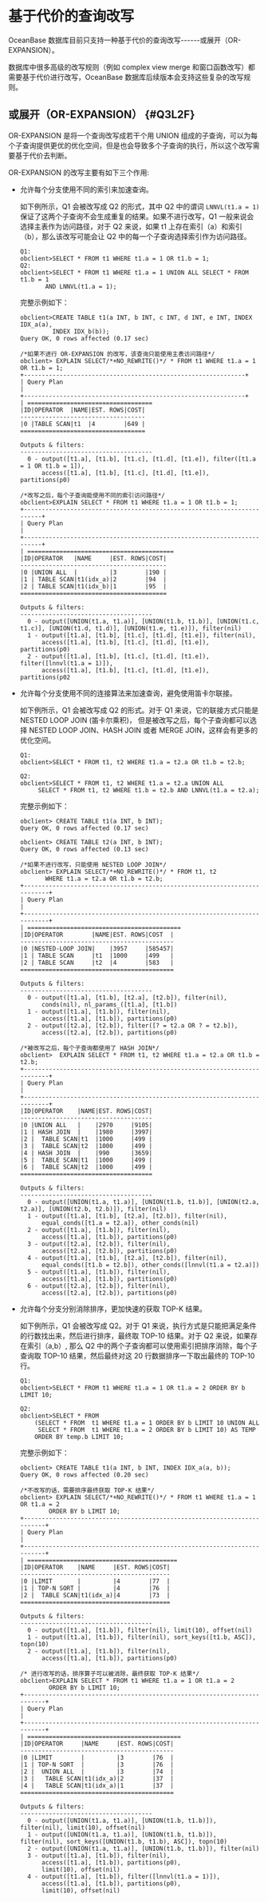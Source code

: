基于代价的查询改写 
==============================

OceanBase 数据库目前只支持一种基于代价的查询改写------或展开（OR-EXPANSION）。

数据库中很多高级的改写规则（例如 complex view merge 和窗口函数改写）都需要基于代价进行改写，OceanBase 数据库后续版本会支持这些复杂的改写规则。

或展开（OR-EXPANSION） {#Q3L2F}
--------------------------

OR-EXPANSION 是将一个查询改写成若干个用 UNION 组成的子查询，可以为每个子查询提供更优的优化空间，但是也会导致多个子查询的执行，所以这个改写需要基于代价去判断。

OR-EXPANSION 的改写主要有如下三个作用:

* 允许每个分支使用不同的索引来加速查询。

  如下例所示，Q1 会被改写成 Q2 的形式，其中 Q2 中的谓词 `LNNVL(t1.a = 1)` 保证了这两个子查询不会生成重复的结果。如果不进行改写，Q1 一般来说会选择主表作为访问路径，对于 Q2 来说，如果 t1 上存在索引（a）和索引（b），那么该改写可能会让 Q2 中的每一个子查询选择索引作为访问路径。

      Q1: 
      obclient>SELECT * FROM t1 WHERE t1.a = 1 OR t1.b = 1;
      Q2: 
      obclient>SELECT * FROM t1 WHERE t1.a = 1 UNION ALL SELECT * FROM t1.b = 1 
             AND LNNVL(t1.a = 1);

  

  完整示例如下：

      obclient>CREATE TABLE t1(a INT, b INT, c INT, d INT, e INT, INDEX IDX_a(a), 
               INDEX IDX_b(b));
      Query OK, 0 rows affected (0.17 sec)
      
      /*如果不进行 OR-EXPANSION 的改写，该查询只能使用主表访问路径*/
      obclient> EXPLAIN SELECT/*+NO_REWRITE()*/ * FROM t1 WHERE t1.a = 1 OR t1.b = 1;
      +--------------------------------------------------------------+
      | Query Plan                                                                         |
      +--------------------------------------------------------------+
      | ===================================
      |ID|OPERATOR  |NAME|EST. ROWS|COST|
      -----------------------------------
      |0 |TABLE SCAN|t1  |4        |649 |
      ===================================
      
      Outputs & filters:
      -------------------------------------
        0 - output([t1.a], [t1.b], [t1.c], [t1.d], [t1.e]), filter([t1.a = 1 OR t1.b = 1]),
            access([t1.a], [t1.b], [t1.c], [t1.d], [t1.e]), partitions(p0)
      
      /*改写之后，每个子查询能使用不同的索引访问路径*/
      obclient>EXPLAIN SELECT * FROM t1 WHERE t1.a = 1 OR t1.b = 1;
      +------------------------------------------------------------------------+
      | Query Plan                                                                                         |
      +------------------------------------------------------------------------+
      | =========================================
      |ID|OPERATOR   |NAME     |EST. ROWS|COST|
      -----------------------------------------
      |0 |UNION ALL  |         |3        |190 |
      |1 | TABLE SCAN|t1(idx_a)|2        |94  |
      |2 | TABLE SCAN|t1(idx_b)|1        |95  |
      =========================================
      
      Outputs & filters:
      -------------------------------------
        0 - output([UNION(t1.a, t1.a)], [UNION(t1.b, t1.b)], [UNION(t1.c, t1.c)], [UNION(t1.d, t1.d)], [UNION(t1.e, t1.e)]), filter(nil)
        1 - output([t1.a], [t1.b], [t1.c], [t1.d], [t1.e]), filter(nil),
            access([t1.a], [t1.b], [t1.c], [t1.d], [t1.e]), partitions(p0)
        2 - output([t1.a], [t1.b], [t1.c], [t1.d], [t1.e]), filter([lnnvl(t1.a = 1)]),
            access([t1.a], [t1.b], [t1.c], [t1.d], [t1.e]), partitions(p02

  




<!-- -->

* 允许每个分支使用不同的连接算法来加速查询，避免使用笛卡尔联接。

  如下例所示，Q1 会被改写成 Q2 的形式。对于 Q1 来说，它的联接方式只能是 NESTED LOOP JOIN (笛卡尔乘积)， 但是被改写之后，每个子查询都可以选择 NESTED LOOP JOIN、HASH JOIN 或者 MERGE JOIN，这样会有更多的优化空间。

      Q1: 
      obclient>SELECT * FROM t1, t2 WHERE t1.a = t2.a OR t1.b = t2.b;
      
      Q2: 
      obclient>SELECT * FROM t1, t2 WHERE t1.a = t2.a UNION ALL
           SELECT * FROM t1, t2 WHERE t1.b = t2.b AND LNNVL(t1.a = t2.a);

  

  完整示例如下：

      obclient> CREATE TABLE t1(a INT, b INT);
      Query OK, 0 rows affected (0.17 sec)
      
      obclient> CREATE TABLE t2(a INT, b INT);
      Query OK, 0 rows affected (0.13 sec)
      
      /*如果不进行改写，只能使用 NESTED LOOP JOIN*/
      obclient> EXPLAIN SELECT/*+NO_REWRITE()*/ * FROM t1, t2 
             WHERE t1.a = t2.a OR t1.b = t2.b;
      +--------------------------------------------------------------------------+
      | Query Plan                                                                                          |
      +--------------------------------------------------------------------------+
      | ===========================================
      |ID|OPERATOR        |NAME|EST. ROWS|COST  |
      -------------------------------------------
      |0 |NESTED-LOOP JOIN|    |3957     |585457|
      |1 | TABLE SCAN     |t1  |1000     |499   |
      |2 | TABLE SCAN     |t2  |4        |583   |
      ===========================================
      
      Outputs & filters:
      -------------------------------------
        0 - output([t1.a], [t1.b], [t2.a], [t2.b]), filter(nil),
            conds(nil), nl_params_([t1.a], [t1.b])
        1 - output([t1.a], [t1.b]), filter(nil),
            access([t1.a], [t1.b]), partitions(p0)
        2 - output([t2.a], [t2.b]), filter([? = t2.a OR ? = t2.b]),
            access([t2.a], [t2.b]), partitions(p0)
      
      /*被改写之后，每个子查询都使用了 HASH JOIN*/
      obclient>  EXPLAIN SELECT * FROM t1, t2 WHERE t1.a = t2.a OR t1.b = t2.b;
      +--------------------------------------------------------------------------+
      | Query Plan                                                                                         |
      +--------------------------------------------------------------------------+
      |ID|OPERATOR    |NAME|EST. ROWS|COST|
      -------------------------------------
      |0 |UNION ALL   |    |2970     |9105|
      |1 | HASH JOIN  |    |1980     |3997|
      |2 |  TABLE SCAN|t1  |1000     |499 |
      |3 |  TABLE SCAN|t2  |1000     |499 |
      |4 | HASH JOIN  |    |990      |3659|
      |5 |  TABLE SCAN|t1  |1000     |499 |
      |6 |  TABLE SCAN|t2  |1000     |499 |
      =====================================
      
      Outputs & filters:
      -------------------------------------
        0 - output([UNION(t1.a, t1.a)], [UNION(t1.b, t1.b)], [UNION(t2.a, t2.a)], [UNION(t2.b, t2.b)]), filter(nil)
        1 - output([t1.a], [t1.b], [t2.a], [t2.b]), filter(nil),
            equal_conds([t1.a = t2.a]), other_conds(nil)
        2 - output([t1.a], [t1.b]), filter(nil),
            access([t1.a], [t1.b]), partitions(p0)
        3 - output([t2.a], [t2.b]), filter(nil),
            access([t2.a], [t2.b]), partitions(p0)
        4 - output([t1.a], [t1.b], [t2.a], [t2.b]), filter(nil),
            equal_conds([t1.b = t2.b]), other_conds([lnnvl(t1.a = t2.a)])
        5 - output([t1.a], [t1.b]), filter(nil),
            access([t1.a], [t1.b]), partitions(p0)
        6 - output([t2.a], [t2.b]), filter(nil),
            access([t2.a], [t2.b]), partitions(p0)

  




<!-- -->

* 允许每个分支分别消除排序，更加快速的获取 TOP-K 结果。

  如下例所示，Q1 会被改写成 Q2。对于 Q1 来说，执行方式是只能把满足条件的行数找出来，然后进行排序，最终取 TOP-10 结果。对于 Q2 来说，如果存在索引（a,b）, 那么 Q2 中的两个子查询都可以使用索引把排序消除，每个子查询取 TOP-10 结果，然后最终对这 20 行数据排序一下取出最终的 TOP-10 行。

      Q1: 
      obclient>SELECT * FROM t1 WHERE t1.a = 1 OR t1.a = 2 ORDER BY b LIMIT 10;
      
      Q2: 
      obclient>SELECT * FROM  
          (SELECT * FROM  t1 WHERE t1.a = 1 ORDER BY b LIMIT 10 UNION ALL
           SELECT * FROM  t1 WHERE t1.a = 2 ORDER BY b LIMIT 10) AS TEMP
          ORDER BY temp.b LIMIT 10;

  

  完整示例如下：

      obclient> CREATE TABLE t1(a INT, b INT, INDEX IDX_a(a, b));
      Query OK, 0 rows affected (0.20 sec)
      
      /*不改写的话，需要排序最终获取 TOP-K 结果*/
      obclient> EXPLAIN SELECT/*+NO_REWRITE()*/ * FROM t1 WHERE t1.a = 1 OR t1.a = 2 
              ORDER BY b LIMIT 10;
      +-------------------------------------------------------------------------+
      | Query Plan                                                                                         |
      +-------------------------------------------------------------------------+
      | ==========================================
      |ID|OPERATOR    |NAME     |EST. ROWS|COST|
      ------------------------------------------
      |0 |LIMIT       |         |4        |77  |
      |1 | TOP-N SORT |         |4        |76  |
      |2 |  TABLE SCAN|t1(idx_a)|4        |73  |
      ==========================================
      
      Outputs & filters:
      -------------------------------------
        0 - output([t1.a], [t1.b]), filter(nil), limit(10), offset(nil)
        1 - output([t1.a], [t1.b]), filter(nil), sort_keys([t1.b, ASC]), topn(10)
        2 - output([t1.a], [t1.b]), filter(nil),
            access([t1.a], [t1.b]), partitions(p0)
      
      /* 进行改写的话，排序算子可以被消除，最终获取 TOP-K 结果*/
      obclient>EXPLAIN SELECT * FROM t1 WHERE t1.a = 1 OR t1.a = 2 
              ORDER BY b LIMIT 10;
      +-------------------------------------------------------------------------+
      | Query Plan                                                                                          |
      +-------------------------------------------------------------------------+
      | ===========================================
      |ID|OPERATOR     |NAME     |EST. ROWS|COST|
      -------------------------------------------
      |0 |LIMIT        |         |3        |76  |
      |1 | TOP-N SORT  |         |3        |76  |
      |2 |  UNION ALL  |         |3        |74  |
      |3 |   TABLE SCAN|t1(idx_a)|2        |37  |
      |4 |   TABLE SCAN|t1(idx_a)|1        |37  |
      ===========================================
      
      Outputs & filters:
      -------------------------------------
        0 - output([UNION(t1.a, t1.a)], [UNION(t1.b, t1.b)]), filter(nil), limit(10), offset(nil)
        1 - output([UNION(t1.a, t1.a)], [UNION(t1.b, t1.b)]), filter(nil), sort_keys([UNION(t1.b, t1.b), ASC]), topn(10)
        2 - output([UNION(t1.a, t1.a)], [UNION(t1.b, t1.b)]), filter(nil)
        3 - output([t1.a], [t1.b]), filter(nil),
            access([t1.a], [t1.b]), partitions(p0),
            limit(10), offset(nil)
        4 - output([t1.a], [t1.b]), filter([lnnvl(t1.a = 1)]),
            access([t1.a], [t1.b]), partitions(p0),
            limit(10), offset(nil)

  



